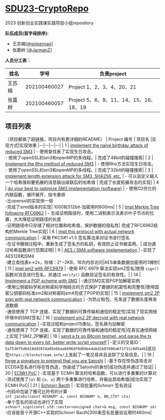 
# [SDU23-CryptoRepo](https://github.com/snipernan/SDU23-CryptoRepo)

2023  创新创业实践课实践项目小组repository

**队伍成员(首字母排序):**

- 王苏楠[@[snipernan](https://github.com/snipernan)]
- 张嘉树   [@[JarmanZ](https://github.com/JarmanZ)]

**人员分工表：**

|姓名|学号| 负责project |
|--|--|--|
| 王苏楠 | 202100460027 |Project 1、2、3、4、20、21
|张嘉树|202100460057|Project 5、6、9、11、14、15、16、18、19


## 项目列表
（项目都做了超链接，项目内有更详细的README）
| Project 编号 | 项目名 |实现方式|实现效果
|--|--|--|--|
| 1 | [implement the naïve birthday attack of reduced SM3](https://github.com/snipernan/SDU23-CryptoRepo/tree/main/Project1%20implement%20the%20na%C3%AFve%20birthday%20attack%20of%20reduced%20SM3) |  - 使用查找表了实现生日攻击。<br>- 使用了openSSL的sm3和openMP的多线程。| 完成了48bit的碰撞搜索|
| 2 | [implement the Rho method of reduced SM3](https://github.com/snipernan/SDU23-CryptoRepo/tree/main/Project2%20implement%20the%20Rho%20method%20of%20reduced%20SM3) |  - 使用Rho方法实现生日攻击。<br>- 使用了openSSL的sm3和openMP的多线程。| 完成了32bit的碰撞搜索|
| 3 | [implement length extension attack for SM3, SHA256, etc.](https://github.com/snipernan/SDU23-CryptoRepo/tree/main/Project3%20implement%20length%20extension%20attack) |  - 可以自定义输入一个哈希值和要拓展的消息输出级联后的哈希值 | 完成了长度拓展攻击的实现|
| 4 | [do your best to optimize SM3 implementation (software)](https://github.com/snipernan/SDU23-CryptoRepo/tree/main/Project4%20do%20your%20best%20to%20optimize%20SM3%20implementation%20%28software%29) |  - 使用O2优化的内联函数，循环展开，指令重排<br>-比openssl的实现快一倍<br>-完成了simd版本的实现| 1000轮512bit-加密用时600ms|
| 5 | [Impl Merkle Tree following RFC6962](https://github.com/snipernan/SDU23-CryptoRepo/tree/main/Project5%20Impl%20Merkle%20Tree%20following%20RFC6962) |  - 生成证明路径时，使用二进制表示法表示叶子节点的位置，大大降低证明路径的长度<br>-证明路径中只存储了相对位置和哈希值，保护数据的隐私性| 完成了RFC6962结构的Merkle Tree实现|
| 6 | [impl this protocol with actual network communication](https://github.com/snipernan/SDU23-CryptoRepo/tree/main/Project6%20impl%20this%20protocol%20with%20actual%20network%20communication) |  -采用 PKCS#1 v1.5 签名算法来对证书进行签名<br>-在证书撤销过程中，重新生成了签名方的私钥，有效防止证书被滥用。| 成功通过哈希函数进行范围证明|
| 9 | [AES / SM4 software implementation](https://github.com/snipernan/SDU23-CryptoRepo/tree/main/Project9%20AES%20%20SM4%20software%20implementation) |  -实现了AES128和SM4<br>-建立查找表x→2x，存储：2^−2KB，16次内存访问|AES单条数据加密用时3微秒|
| 11 | [impl sm2 with RFC6979](https://github.com/snipernan/SDU23-CryptoRepo/tree/main/Project11%20impl%20sm2%20with%20RFC6979) |  -使用 RFC 6979 算法实现sm2签名|使用 `sign()` 函数对消息进行签名，并通过 `verify()` 函数验证签名的有效性。|
| 14 | [Implement a PGP scheme with SM2](https://github.com/snipernan/SDU23-CryptoRepo/tree/main/Project14%20Implement%20a%20PGP%20scheme%20with%20SM2) |  -通过SM2实现PGP加解密实例<br>-使用公钥密码学和对称密码学相结合的方式保护了数据的机密性和完整性|使用国密公钥密码标准sm2和对称密码sm4完成了PGP的实现|
| 15 | [implement sm2 2P sign with real network communication](https://github.com/snipernan/SDU23-CryptoRepo/tree/main/Project15%20real%20network%20%20sm2%202P%20sig) |  -为防止粘包，先发送了数据长度再发送数据<br>-通信使用了 TCP 连接，实现了数据的可靠传输和通信的稳定性|实现了现实网络环境中的SM2签名|
| 16 | [implement sm2 2P decrypt with real network communication](https://github.com/snipernan/SDU23-CryptoRepo/tree/main/Project16%20real%20network%20%20sm2%202P%20decrypt) |  -实现过程和project15类似，签名换为加解密<br>-通信使用了 TCP 连接，实现了数据的可靠传输和通信的稳定性|在真实通信网络上实现了SM2_2P解密|
| 18 | [send a tx on Bitcoin testnet, and parse the tx data down to every bit, better write script yourself](https://github.com/snipernan/SDU23-CryptoRepo/tree/main/Project18%20send%20and%20parse%20tx%20on%20Bitcoin%20testnet) |  -定义的交易ID：`5a7536f5d6d19d45974a05e6baab696df0db9ee4abd1b87696a6f1f31c0d5a4b`|成功在`https://blockstream.info/`上发起了一笔交易并且追踪了交易信息。|
| 19 | [forge a signature to pretend that you are Satoshi](https://github.com/snipernan/SDU23-CryptoRepo/tree/main/Project19%20forge%20a%20signature%20to%20pretend%20that%20you%20are%20SatoshiPretend%20Satoshiforge_sig.py) |  -基于存在性伪造攻击对ECDSA签名进行存在性伪造，伪装成了Satoshi的身份|成功伪造并通过了验证|
| 20 | [ECMH PoC](https://github.com/snipernan/SDU23-CryptoRepo/tree/main/Project20%20ECMH%20PoC) |  -实现基于 ECMH 算法的哈希函数，可以进行多重集的计算对<br>-测试使用了`{a}` 和 `{a, a}` 两个多重集进行哈希，并输出其哈希值|成功实现了ECMH PoC|
| 21 | [Schnorr Bacth](https://github.com/snipernan/SDU23-CryptoRepo/tree/main/Project21%20Schnorr%20Bacth) |  -实现批量的Schnorr 签名验证<br>-代码中包装了雅可比符号的计算<br>`int jacobi(const BIGNUM* a, const BIGNUM* n, BN_CTX* ctx)`<br>-单个签名的验证也进行了实现<br>`schnorr_sign(const std::vector<unsigned char>& msg, const BIGNUM* sk)`<br>-应该是首个开源C++实现的Schnorr Bacth|300条签名批量验证用时460ms|
